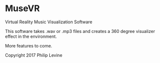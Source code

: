 # MuseVR
Virtual Reality Music Visualization Software

This software takes .wav or .mp3 files and creates a 360 degree visualizer effect in the environment.

More features to come.

Copyright 2017 Philip Levine
